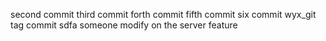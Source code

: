 second commit
third commit
forth commit
fifth commit
six commit
wyx_git
tag commit
sdfa
someone modify on the server feature
